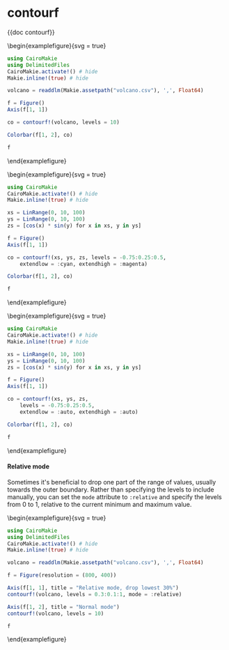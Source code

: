 # contourf

{{doc contourf}}

\begin{examplefigure}{svg = true}
```julia
using CairoMakie
using DelimitedFiles
CairoMakie.activate!() # hide
Makie.inline!(true) # hide

volcano = readdlm(Makie.assetpath("volcano.csv"), ',', Float64)

f = Figure()
Axis(f[1, 1])

co = contourf!(volcano, levels = 10)

Colorbar(f[1, 2], co)

f
```
\end{examplefigure}

\begin{examplefigure}{svg = true}
```julia
using CairoMakie
CairoMakie.activate!() # hide
Makie.inline!(true) # hide

xs = LinRange(0, 10, 100)
ys = LinRange(0, 10, 100)
zs = [cos(x) * sin(y) for x in xs, y in ys]

f = Figure()
Axis(f[1, 1])

co = contourf!(xs, ys, zs, levels = -0.75:0.25:0.5,
    extendlow = :cyan, extendhigh = :magenta)

Colorbar(f[1, 2], co)

f
```
\end{examplefigure}

\begin{examplefigure}{svg = true}
```julia
using CairoMakie
CairoMakie.activate!() # hide
Makie.inline!(true) # hide

xs = LinRange(0, 10, 100)
ys = LinRange(0, 10, 100)
zs = [cos(x) * sin(y) for x in xs, y in ys]

f = Figure()
Axis(f[1, 1])

co = contourf!(xs, ys, zs,
    levels = -0.75:0.25:0.5,
    extendlow = :auto, extendhigh = :auto)

Colorbar(f[1, 2], co)

f
```
\end{examplefigure}

#### Relative mode

Sometimes it's beneficial to drop one part of the range of values, usually towards the outer boundary.
Rather than specifying the levels to include manually, you can set the `mode` attribute
to `:relative` and specify the levels from 0 to 1, relative to the current minimum and maximum value.

\begin{examplefigure}{svg = true}
```julia
using CairoMakie
using DelimitedFiles
CairoMakie.activate!() # hide
Makie.inline!(true) # hide

volcano = readdlm(Makie.assetpath("volcano.csv"), ',', Float64)

f = Figure(resolution = (800, 400))

Axis(f[1, 1], title = "Relative mode, drop lowest 30%")
contourf!(volcano, levels = 0.3:0.1:1, mode = :relative)

Axis(f[1, 2], title = "Normal mode")
contourf!(volcano, levels = 10)

f
```
\end{examplefigure}
